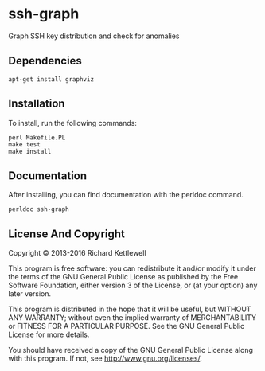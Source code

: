 ssh-graph
=========

Graph SSH key distribution and check for anomalies

Dependencies
------------

    apt-get install graphviz

Installation
------------

To install, run the following commands:

    perl Makefile.PL
    make test
    make install

Documentation
-------------

After installing, you can find documentation with the perldoc command.

    perldoc ssh-graph


License And Copyright
---------------------

Copyright © 2013-2016 Richard Kettlewell

This program is free software: you can redistribute it and/or modify
it under the terms of the GNU General Public License as published by
the Free Software Foundation, either version 3 of the License, or
(at your option) any later version.

This program is distributed in the hope that it will be useful,
but WITHOUT ANY WARRANTY; without even the implied warranty of
MERCHANTABILITY or FITNESS FOR A PARTICULAR PURPOSE.  See the
GNU General Public License for more details.

You should have received a copy of the GNU General Public License
along with this program.  If not, see <http://www.gnu.org/licenses/>.
